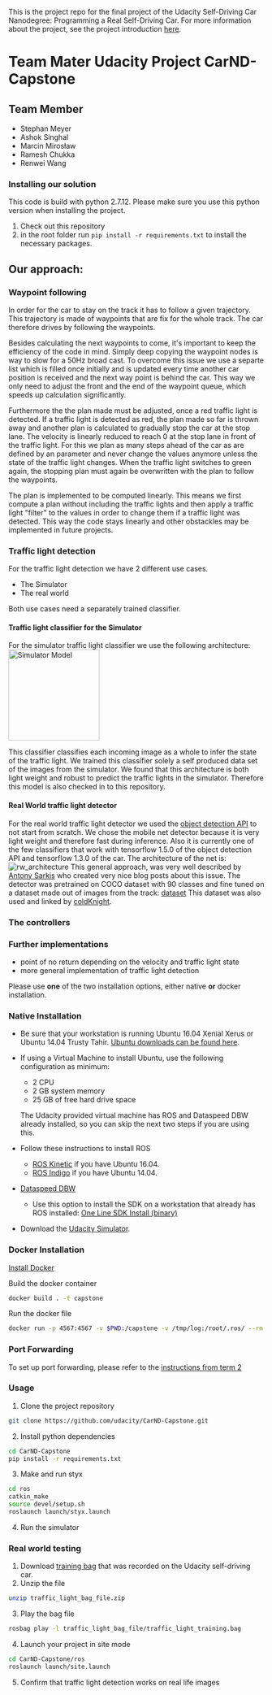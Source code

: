 This is the project repo for the final project of the Udacity Self-Driving Car Nanodegree: Programming a Real Self-Driving Car. For more information about the project, see the project introduction [here](https://classroom.udacity.com/nanodegrees/nd013/parts/6047fe34-d93c-4f50-8336-b70ef10cb4b2/modules/e1a23b06-329a-4684-a717-ad476f0d8dff/lessons/462c933d-9f24-42d3-8bdc-a08a5fc866e4/concepts/5ab4b122-83e6-436d-850f-9f4d26627fd9).

# Team Mater Udacity Project CarND-Capstone
## Team Member
 * Stephan Meyer
 * Ashok Singhal
 * Marcin Mirosław
 * Ramesh Chukka 
 * Renwei Wang
 
### Installing our solution
 
 This code is build with python 2.7.12. Please make sure you use this python version when installing the project.
 
 1. Check out this repository
 2. in the root folder run `pip install -r requirements.txt` to install
   the necessary packages.

## Our approach:

### Waypoint following

In order for the car to stay on the track it has to follow a given trajectory.
This trajectory is made of waypoints that are fix for the whole track. The car therefore drives
by following the waypoints.

Besides calculating the next waypoints to come, it's important to keep the efficiency of the code in mind.
 Simply deep copying the waypoint nodes is way to slow for a 50Hz broad cast. To overcome this issue we use
 a separte list which is filled once initially and is updated every time another car position is received
 and the next way point is behind the car.
 This way we only need to adjust the front and the end of the waypoint queue, which speeds up calculation 
 significantly.
 
Furthermore the the plan made must be adjusted, once a red traffic light is detected. If a traffic light 
is detected as red, the plan made so far is thrown away and another plan is calculated to gradually stop
the car at the stop lane. 
The velocity is linearly reduced to reach 0 at the stop lane in front of the traffic
light.
For this we plan as many steps ahead of the car as are defined by an parameter 
and never change the values anymore unless the state of the traffic light changes.
When the traffic light switches to green again, the stopping plan must again be overwritten with the
plan to follow the waypoints.

The plan is implemented to be computed linearly. This means we first compute a plan without including the 
traffic lights and then apply a traffic light "filter" to the values in order to change them if a traffic 
light was detected. This way the code stays linearly and other obstackles may be implemented in future
projects.

### Traffic light detection
For the traffic light detection we have 2 different use cases.
* The Simulator
* The real world

Both use cases need a separately trained classifier.

#### Traffic light classifier for the Simulator
For the simulator traffic light classifier we use the following architecture:
<img src="ros/src/tl_detector/model.png" alt="Simulator Model" style="width: 179px"/>

This classifier classifies each incoming image as a whole to infer the state of the traffic light.
We trained this classifier solely a self produced data set of the images from the simulator. We found
that this architecture is both light weight and robust to predict the traffic lights in the simulator.
Therefore this model is also checked in to this repository.

#### Real World traffic light detector
For the real world traffic light detector we used the 
[object detection API](https://github.com/tensorflow/models/tree/master/research/object_detection) to 
not start from scratch. We chose the mobile net detector because it is very light weight and therefore
fast during inference. Also it is currently one of the few classifiers that work with tensorflow 1.5.0
of the object detection API and tensorflow 1.3.0 of the car.
The architecture of the net is:
![rw_architecture](ros/src/tl_detector/rw_model.png)
This general approach, was very well described by [Antony Sarkis](https://medium.com/@anthony_sarkis) 
who created very nice blog posts about this issue.
The detector was pretrained on COCO dataset with 90 classes and fine tuned on a dataset made out of images
from the track: [dataset](https://drive.google.com/file/d/0B-Eiyn-CUQtxdUZWMkFfQzdObUE/view) This dataset
was also used and linked by [coldKnight](https://github.com/coldKnight/TrafficLight_Detection-TensorFlowAPI). 

### The controllers


### Further implementations

* point of no return depending on the velocity and traffic light state
* more general implementation of traffic light detection



Please use **one** of the two installation options, either native **or** docker installation.

### Native Installation

* Be sure that your workstation is running Ubuntu 16.04 Xenial Xerus or Ubuntu 14.04 Trusty Tahir. [Ubuntu downloads can be found here](https://www.ubuntu.com/download/desktop).
* If using a Virtual Machine to install Ubuntu, use the following configuration as minimum:
  * 2 CPU
  * 2 GB system memory
  * 25 GB of free hard drive space

  The Udacity provided virtual machine has ROS and Dataspeed DBW already installed, so you can skip the next two steps if you are using this.

* Follow these instructions to install ROS
  * [ROS Kinetic](http://wiki.ros.org/kinetic/Installation/Ubuntu) if you have Ubuntu 16.04.
  * [ROS Indigo](http://wiki.ros.org/indigo/Installation/Ubuntu) if you have Ubuntu 14.04.
* [Dataspeed DBW](https://bitbucket.org/DataspeedInc/dbw_mkz_ros)
  * Use this option to install the SDK on a workstation that already has ROS installed: [One Line SDK Install (binary)](https://bitbucket.org/DataspeedInc/dbw_mkz_ros/src/81e63fcc335d7b64139d7482017d6a97b405e250/ROS_SETUP.md?fileviewer=file-view-default)
* Download the [Udacity Simulator](https://github.com/udacity/CarND-Capstone/releases).

### Docker Installation
[Install Docker](https://docs.docker.com/engine/installation/)

Build the docker container
```bash
docker build . -t capstone
```

Run the docker file
```bash
docker run -p 4567:4567 -v $PWD:/capstone -v /tmp/log:/root/.ros/ --rm -it capstone
```

### Port Forwarding
To set up port forwarding, please refer to the [instructions from term 2](https://classroom.udacity.com/nanodegrees/nd013/parts/40f38239-66b6-46ec-ae68-03afd8a601c8/modules/0949fca6-b379-42af-a919-ee50aa304e6a/lessons/f758c44c-5e40-4e01-93b5-1a82aa4e044f/concepts/16cf4a78-4fc7-49e1-8621-3450ca938b77)

### Usage

1. Clone the project repository
```bash
git clone https://github.com/udacity/CarND-Capstone.git
```

2. Install python dependencies
```bash
cd CarND-Capstone
pip install -r requirements.txt
```
3. Make and run styx
```bash
cd ros
catkin_make
source devel/setup.sh
roslaunch launch/styx.launch
```
4. Run the simulator

### Real world testing
1. Download [training bag](https://s3-us-west-1.amazonaws.com/udacity-selfdrivingcar/traffic_light_bag_file.zip) that was recorded on the Udacity self-driving car.
2. Unzip the file
```bash
unzip traffic_light_bag_file.zip
```
3. Play the bag file
```bash
rosbag play -l traffic_light_bag_file/traffic_light_training.bag
```
4. Launch your project in site mode
```bash
cd CarND-Capstone/ros
roslaunch launch/site.launch
```
5. Confirm that traffic light detection works on real life images
